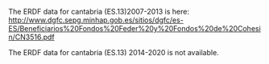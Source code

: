 The ERDF data for cantabria (ES.13)2007-2013 is here: 
http://www.dgfc.sepg.minhap.gob.es/sitios/dgfc/es-ES/Beneficiarios%20Fondos%20Feder%20y%20Fondos%20de%20Cohesin/CN3516.pdf

The ERDF data for cantabria (ES.13) 2014-2020 is not available.
